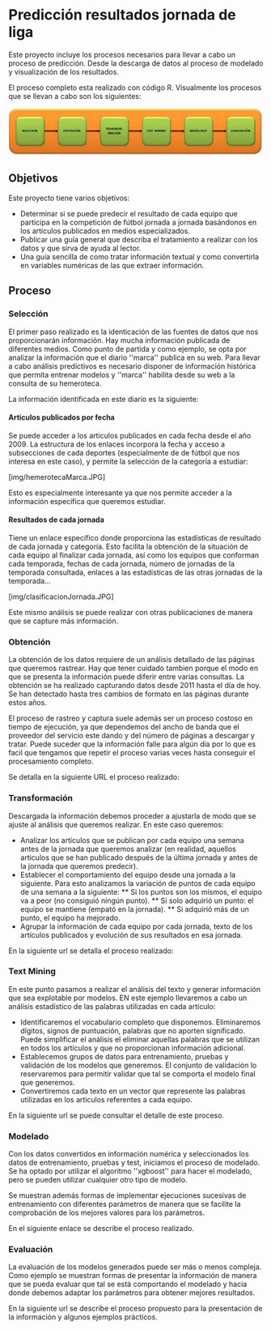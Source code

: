 # Predicción resultados jornada de liga

Este proyecto incluye los procesos necesarios para llevar a cabo un proceso de predicción. Desde la descarga de datos al proceso de modelado y visualización de los resultados.

El proceso completo esta realizado con código R. Visualmente los procesos que se llevan a cabo son los siguientes:

![Proceso](/img/proceso.JPG)

## Objetivos

Este proyecto tiene varios objetivos:
* Determinar si se puede predecir el resultado de cada equipo que participa en la competición de fútbol jornada a jornada basándonos en los artículos publicados en medios especializados. 
* Publicar una guía general que describa el tratamiento a realizar con los datos y que sirva de ayuda al lector.
* Una guía sencilla de como tratar información textual y como convertirla en variables numéricas de las que extraer información.

## Proceso

### Selección

El primer paso realizado es la identicación de las fuentes de datos que nos proporcionarán información. Hay mucha información publicada de diferentes medios. Como punto de partida y como ejemplo, se opta por analizar la información que el diario ''marca'' publica en su web. Para llevar a cabo análisis predictivos es necesario disponer de información histórica que permita entrenar modelos y ''marca'' habilita desde su web a la consulta de su hemeroteca. 

La información identificada en este diario es la siguiente:

#### Articulos publicados por fecha

Se puede acceder a los articulos publicados en cada fecha desde el año 2009. La estructura de los enlaces incorpora la fecha y acceso a subsecciones de cada deportes (especialmente de de fútbol que nos interesa en este caso), y permite la selección de la categoría a estudiar:

[img/hemerotecaMarca.JPG]

Esto es especialmente interesante ya que nos permite acceder a la información específica que queremos estudiar.

#### Resultados de cada jornada

Tiene un enlace específico donde proporciona las estadísticas de resultado de cada jornada y categoría. Esto facilita la obtención de la situación de cada equipo al finalizar cada jornada, así como los equipos que conforman cada temporada, fechas de cada jornada, número de jornadas de la temporada consultada, enlaces a las estadísticas de las otras jornadas de la temporada...

[img/clasificacionJornada.JPG]

Este mismo análisis se puede realizar con otras publicaciones de manera que se capture más información. 

### Obtención

La obtención de los datos requiere de un análisis detallado de las páginas que queremos rastrear. Hay que tener cuidado tambien porque el modo en que se presenta la información puede diferir entre varias consultas. La obtención se ha realizado capturando datos desde 2011 hasta el día de hoy. Se han detectado hasta tres cambios de formato en las páginas durante estos años. 

El proceso de rastreo y captura suele además ser un proceso costoso en tiempo de ejecución, ya que dependemos del ancho de banda que el proveedor del servicio este dando y del número de páginas a descargar y tratar. Puede suceder que la información falle para algún día por lo que es facil que tengamos que repetir el proceso varias veces hasta conseguir el procesamiento completo. 

Se detalla en la siguiente URL el proceso realizado:

### Transformación

Descargada la información debemos proceder a ajustarla de modo que se ajuste al análisis que queremos realizar. En este caso queremos:
* Analizar los artículos que se publican por cada equipo una semana antes de la jornada que queremos analizar (en realidad, aquellos articulos que se han publicado después de la última jornada y antes de la jornada que queremos predecir).
* Establecer el comportamiento del equipo desde una jornada a la siguiente. Para esto analizamos la variación de puntos de cada equipo de una semana a la siguiente:
** Si los puntos son los mismos, el equipo va a peor (no consiguió ningún punto).
** Si solo adquirió un punto: el equipo se mantiene (empató en la jornada).
** Si adquirió más de un punto, el equipo ha mejorado.
* Agrupar la información de cada equipo por cada jornada, texto de los artículos publicados y evolución de sus resultados en esa jornada.

En la siguiente url se detalla el proceso realizado:

### Text Mining

En este punto pasamos a realizar el análisis del texto y generar información que sea explotable por modelos. EN este ejemplo llevaremos a cabo un análisis estadístico de las palabras utilizadas en cada artículo:
* Identificaremos el vocabulario completo que disponemos. Eliminaremos dígitos, signos de puntuación, palabras que no aporten significado. Puede simplificar el análisis el eliminar aquellas palabras que se utilizan en todos los artículos y que no proporcionan información adicional.
* Establecemos grupos de datos para entrenamiento, pruebas y validación de los modelos que generemos. El conjunto de validación lo reservaremos para permitir validar que tal se comporta el modelo final que generemos. 
* Convertiremos cada texto en un vector que represente las palabras utilizadas en los articulos referentes a cada equipo.

En la siguiente url se puede consultar el detalle de este proceso.

### Modelado

Con los datos convertidos en información numérica y seleccionados los datos de entrenamiento, pruebas y test, iniciamos el proceso de modelado. Se ha optado por utilizar el algoritmo ''xgboost'' para hacer el modelado, pero se pueden utilizar cualquier otro tipo de modelo.

Se muestran además formas de implementar ejecuciones sucesivas de entrenamiento con diferentes parámetros de manera que se facilite la comprobación de los mejores valores para los parámetros.

En el siguiente enlace se describe el proceso realizado.

### Evaluación

La evaluación de los modelos generados puede ser más o menos compleja. Como ejemplo se muestran formas de presentar la información de manera que se pueda evaluar que tal se está comportando el modelado y hacia donde debemos adaptar los parámetros para obtener mejores resultados.

En la siguiente url se describe el proceso propuesto para la presentación de la información y algunos ejemplos prácticos.


